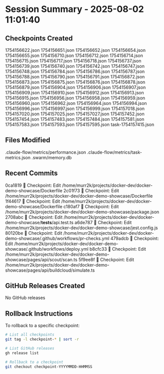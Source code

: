 # Session Summary - 2025-08-02 11:01:40

## Checkpoints Created
1754156622.json
1754156651.json
1754156652.json
1754156654.json
1754156655.json
1754156710.json
1754156712.json
1754156714.json
1754156715.json
1754156717.json
1754156718.json
1754156737.json
1754156739.json
1754156740.json
1754156742.json
1754156747.json
1754156748.json
1754156784.json
1754156786.json
1754156787.json
1754156788.json
1754156790.json
1754156791.json
1754156872.json
1754156873.json
1754156875.json
1754156876.json
1754156878.json
1754156879.json
1754156904.json
1754156906.json
1754156907.json
1754156909.json
1754156910.json
1754156912.json
1754156913.json
1754156915.json
1754156956.json
1754156958.json
1754156959.json
1754156960.json
1754156962.json
1754156964.json
1754156994.json
1754156996.json
1754156997.json
1754156999.json
1754157018.json
1754157020.json
1754157025.json
1754157027.json
1754157452.json
1754157454.json
1754157483.json
1754157484.json
1754157581.json
1754157583.json
1754157593.json
1754157595.json
task-1754157415.json

## Files Modified
.claude-flow/metrics/performance.json
.claude-flow/metrics/task-metrics.json
.swarm/memory.db

## Recent Commits
0ca1819 🔖 Checkpoint: Edit /home/murr2k/projects/docker-dev/docker-demo-showcase/Dockerfile
2c01f73 🔖 Checkpoint: Edit /home/murr2k/projects/docker-dev/docker-demo-showcase/Dockerfile
1f44617 🔖 Checkpoint: Edit /home/murr2k/projects/docker-dev/docker-demo-showcase/Dockerfile
c180af7 🔖 Checkpoint: Edit /home/murr2k/projects/docker-dev/docker-demo-showcase/package.json
2708abc 🔖 Checkpoint: Edit /home/murr2k/projects/docker-dev/docker-demo-showcase/__tests__/api.test.ts
a6de787 🔖 Checkpoint: Edit /home/murr2k/projects/docker-dev/docker-demo-showcase/jest.config.js
80120be 🔖 Checkpoint: Edit /home/murr2k/projects/docker-dev/docker-demo-showcase/.github/workflows/pr-checks.yml
479adcb 🔖 Checkpoint: Edit /home/murr2k/projects/docker-dev/docker-demo-showcase/.github/workflows/deploy.yml
b8cfc33 🔖 Checkpoint: Edit /home/murr2k/projects/docker-dev/docker-demo-showcase/pages/api/scout/scan.ts
5f9ee8f 🔖 Checkpoint: Edit /home/murr2k/projects/docker-dev/docker-demo-showcase/pages/api/buildcloud/simulate.ts

## GitHub Releases Created
No GitHub releases

## Rollback Instructions
To rollback to a specific checkpoint:
```bash
# List all checkpoints
git tag -l checkpoint-* | sort -r

# List GitHub releases
gh release list

# Rollback to a checkpoint
git checkout checkpoint-YYYYMMDD-HHMMSS
```
